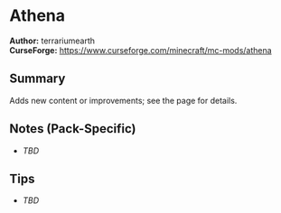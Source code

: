 # Athena

**Author:** terrariumearth  
**CurseForge:** https://www.curseforge.com/minecraft/mc-mods/athena

## Summary
Adds new content or improvements; see the page for details.

## Notes (Pack-Specific)
- _TBD_

## Tips
- _TBD_

